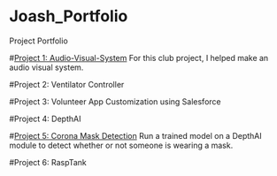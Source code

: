# Joash_Portfolio
Project Portfolio

#[Project 1: Audio-Visual-System](https://github.com/Enlight-UW/Audio-Visual-System#audio-visual-system)
For this club project, I helped make an audio visual system.

#Project 2: Ventilator Controller

#Project 3: Volunteer App Customization using Salesforce

#Project 4: DepthAI

#[Project 5: Corona Mask Detection](https://github.com/luxonis/depthai-ml-training)
Run a trained model on a DepthAI module to detect whether or not someone is wearing a mask.

#Project 6: RaspTank 
